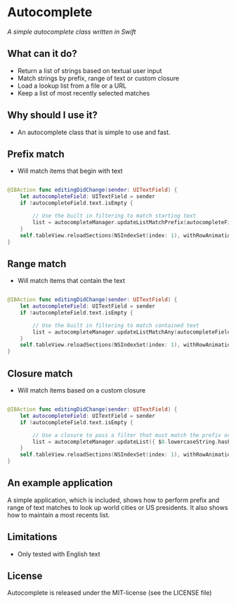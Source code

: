 # Autocomplete

_A simple autocomplete class written in Swift_

## What can it do?

- Return a list of strings based on textual user input
- Match strings by prefix, range of text or custom closure
- Load a lookup list from a file or a URL
- Keep a list of most recently selected matches

## Why should I use it?

- An autocomplete class that is simple to use and fast.

## Prefix match

- Will match items that begin with text

```Swift

@IBAction func editingDidChange(sender: UITextField) {
    let autocompleteField: UITextField = sender
    if !autocompleteField.text.isEmpty {

        // Use the built in filtering to match starting text
        list = autocompleteManager.updateListMatchPrefix(autocompleteField.text)
    }
    self.tableView.reloadSections(NSIndexSet(index: 1), withRowAnimation: UITableViewRowAnimation.Fade)
}

```

## Range match 

- Will match items that contain the text

```Swift

@IBAction func editingDidChange(sender: UITextField) {
    let autocompleteField: UITextField = sender
    if !autocompleteField.text.isEmpty {

        // Use the built in filtering to match contained text
        list = autocompleteManager.updateListMatchAny(autocompleteField.text)
    }
    self.tableView.reloadSections(NSIndexSet(index: 1), withRowAnimation: UITableViewRowAnimation.Fade)
}

```

## Closure match

- Will match items based on a custom closure

```Swift

@IBAction func editingDidChange(sender: UITextField) {
    let autocompleteField: UITextField = sender
    if !autocompleteField.text.isEmpty {

        // Use a closure to pass a filter that must match the prefix or the suffix
        list = autocompleteManager.updateList({ $0.lowercaseString.hasPrefix(autocompleteField.text.lowercaseString) || $0.lowercaseString.hasSuffix(autocompleteField.text.lowercaseString) })
    }
    self.tableView.reloadSections(NSIndexSet(index: 1), withRowAnimation: UITableViewRowAnimation.Fade)
}

```

## An example application

A simple application, which is included, shows how to perform prefix and range of text matches to look up world cities or US presidents. It also shows how to maintain a most recents list.


## Limitations

- Only tested with English text

## License

Autocomplete is released under the MIT-license (see the LICENSE file)
